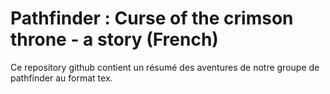 # Pathfinder : Curse of the crimson throne - a story (French)

Ce repository github contient un résumé des aventures de notre groupe de pathfinder au format tex.
